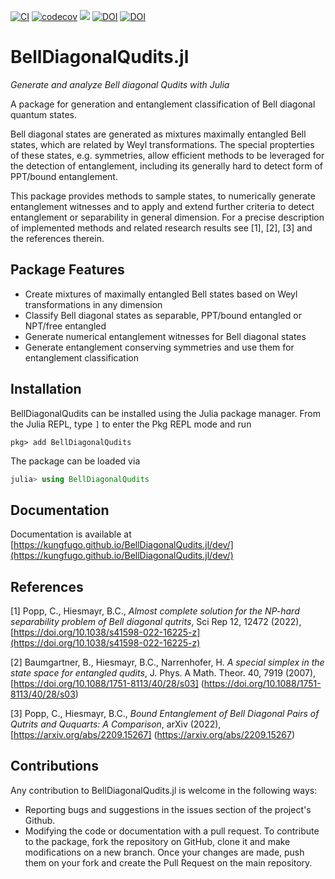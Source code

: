 [![CI][ci-img]][ci-url]
[![codecov][cov-img]][cov-url]
[![][docs-dev-img]][docs-dev-url]
[![DOI](https://zenodo.org/badge/506929284.svg)](https://zenodo.org/badge/latestdoi/506929284)
[![DOI](https://joss.theoj.org/papers/10.21105/joss.04924/status.svg)](https://doi.org/10.21105/joss.04924)


[ci-img]: https://github.com/kungfugo/BellDiagonalQudits.jl/actions/workflows/CI.yml/badge.svg
[ci-url]: https://github.com/kungfugo/BellDiagonalQudits.jl/actions/workflows/CI.yml
[cov-img]: http://codecov.io/github/kungfugo/BellDiagonalQudits.jl/coverage.svg
[cov-url]: https://codecov.io/github/kungfugo/BellDiagonalQudits.jl
[docs-dev-img]: https://img.shields.io/badge/docs-dev-blue.svg
[docs-dev-url]: https://kungfugo.github.io/BellDiagonalQudits.jl/dev/

# BellDiagonalQudits.jl

_Generate and analyze Bell diagonal Qudits with Julia_

A package for generation and entanglement classification of Bell diagonal quantum states.

Bell diagonal states are generated as mixtures maximally entangled Bell states, which are related by Weyl transformations. The special propterties of these states, e.g. symmetries, allow efficient methods to be leveraged for the detection of entanglement, including its generally hard to detect form of PPT/bound entanglement.

This package provides methods to sample states, to numerically generate entanglement witnesses and to apply and extend further criteria to detect entanglement or separability in general dimension. For a precise description of implemented methods and related research results see [1], [2], [3] and the references therein.

## Package Features

- Create mixtures of maximally entangled Bell states based on Weyl transformations in any dimension
- Classify Bell diagonal states as separable, PPT/bound entangled or NPT/free entangled
- Generate numerical entanglement witnesses for Bell diagonal states
- Generate entanglement conserving symmetries and use them for entanglement classification

## Installation

BellDiagonalQudits can be installed using the Julia package manager. From the Julia REPL, type `]` to enter the Pkg REPL mode and run

```
pkg> add BellDiagonalQudits
```

The package can be loaded via

```julia
julia> using BellDiagonalQudits
```

## Documentation

Documentation is available at [https://kungfugo.github.io/BellDiagonalQudits.jl/dev/](https://kungfugo.github.io/BellDiagonalQudits.jl/dev/)

## References

[1] Popp, C., Hiesmayr, B.C., _Almost complete solution for the NP-hard separability problem of Bell diagonal qutrits_, Sci Rep 12, 12472 (2022), [https://doi.org/10.1038/s41598-022-16225-z](https://doi.org/10.1038/s41598-022-16225-z)

[2] Baumgartner, B., Hiesmayr, B.C., Narrenhofer, H. _A special simplex in the state space for entangled qudits_, J. Phys. A Math. Theor. 40, 7919 (2007), [https://doi.org/10.1088/1751-8113/40/28/s03] (https://doi.org/10.1088/1751-8113/40/28/s03)

[3] Popp, C., Hiesmayr, B.C., _Bound Entanglement of Bell Diagonal Pairs of Qutrits and Ququarts: A Comparison_, arXiv (2022), [https://arxiv.org/abs/2209.15267] (https://arxiv.org/abs/2209.15267)


## Contributions

Any contribution to BellDiagonalQudits.jl is welcome in the following ways:

  * Reporting bugs and suggestions in the issues section of the project's Github.
  * Modifying the code or documentation with a pull request. To contribute to the package, fork the repository on GitHub, clone it and make modifications on a new branch. Once your changes are made, push them on your fork and create the Pull Request on the main repository.

